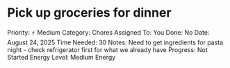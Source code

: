 # Pick up groceries for dinner

Priority: ⚡ Medium
Category: Chores
Assigned To: You
Done: No
Date: August 24, 2025
Time Needed: 30
Notes: Need to get ingredients for pasta night - check refrigerator first for what we already have
Progress: Not Started
Energy Level: Medium Energy